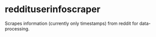# reddituserinfoscraper
Scrapes information (currently only timestamps) from reddit for data-processing.
